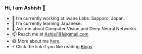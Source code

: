 ### Hi, I am Ashish 👋

<!--
**Ashishjaiswal181/Ashishjaiswal181** is a ✨ _special_ ✨ repository because its `README.md` (this file) appears on your GitHub profile.

Here are some ideas to get you started:
-->
- 🔭 I’m currently working at Iwane Labs. Sapporo, Japan.
- 🌱 I’m currently learning Japanese.
- 💬 Ask me about Computer Vision and Deep Neural Networks.
- 📫 Reach me at Ashjai181@gmail.com
- 😄 More about me [here](https://ashishjaiswal181.github.io/).
- ⚡ Click the link if you like reading [Blogs](https://ashishjaiswal181.github.io/WeBlogg/). 

 
